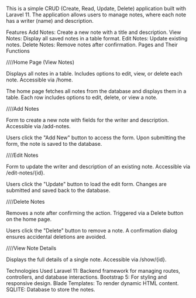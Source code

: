 This is a simple CRUD (Create, Read, Update, Delete) application built with Laravel 11. The application allows users to manage notes, where each note has a writer (name) and description.

Features
Add Notes: Create a new note with a title and description.
View Notes: Display all saved notes in a table format.
Edit Notes: Update existing notes.
Delete Notes: Remove notes after confirmation.
Pages and Their Functions

////Home Page (View Notes)

Displays all notes in a table.
Includes options to edit, view, or delete each note.
Accessible via /home.

The home page fetches all notes from the database and displays them in a table.
Each row includes options to edit, delete, or view a note.

////Add Notes

Form to create a new note with fields for the writer and description.
Accessible via /add-notes.

Users click the "Add New" button to access the form.
Upon submitting the form, the note is saved to the database.

////Edit Notes

Form to update the writer and description of an existing note.
Accessible via /edit-notes/{id}.

Users click the "Update" button to load the edit form.
Changes are submitted and saved back to the database.

////Delete Notes

Removes a note after confirming the action.
Triggered via a Delete button on the home page.

Users click the "Delete" button to remove a note.
A confirmation dialog ensures accidental deletions are avoided.

////View Note Details

Displays the full details of a single note.
Accessible via /show/{id}.

Technologies Used
Laravel 11: Backend framework for managing routes, controllers, and database interactions.
Bootstrap 5: For styling and responsive design.
Blade Templates: To render dynamic HTML content.
SQLITE: Database to store the notes.
